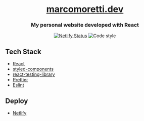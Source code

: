 <h1 align="center">
    <a href="https://marcomoretti.dev" target="_blank">marcomoretti.dev </a>
</h1>
<h3 align="center">
My personal website developed with React
</h3>
<div align="center">

[![Netlify Status](https://api.netlify.com/api/v1/badges/3ed4b76f-3a9b-4805-a337-df8fe84b2100/deploy-status)](https://app.netlify.com/sites/marcomoretti/deploys)
![Code style](https://img.shields.io/badge/code_style-prettier-ff69b4.svg)

</div>


## Tech Stack

- [React](https://github.com/facebook/react)
- [styled-components](https://github.com/styled-components)
- [react-testing-library](https://github.com/testing-library/react-testing-library)
- [Prettier](https://github.com/prettier/prettier)
- [Eslint](https://github.com/eslint/eslint)

## Deploy

- [Netlify](https://www.netlify.com/)
